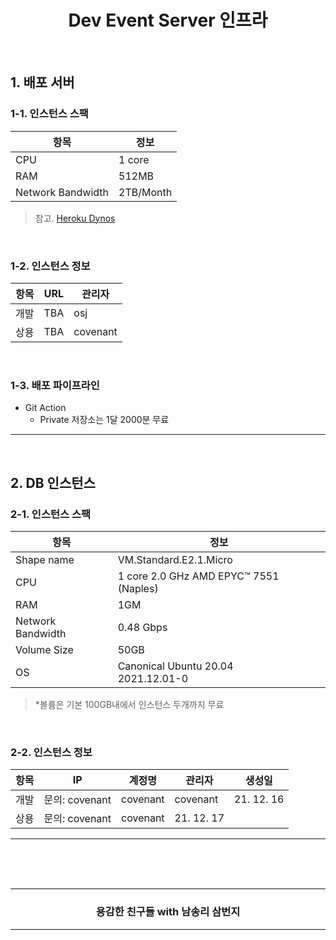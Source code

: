 <div align=center>
    <h1> Dev Event Server 인프라 </h1>
</div>

<br />

## 1. 배포 서버

### 1-1. 인스턴스 스팩

<table>
    <thead>
        <tr>
            <th> 항목 </th>
            <th> 정보 </th>
        </tr>
    </thead>
    <tbody>
        <tr>
            <td> CPU </td>
            <td> 1 core </td>
        </tr>
        <tr>
            <td> RAM </td>
            <td> 512MB </td>
        </tr>
        <tr>
            <td> Network Bandwidth </td>
            <td> 2TB/Month </td>
        </tr>
    </tbody>
</table>

> 참고. [Heroku Dynos](https://www.heroku.com/dynos)

<br />

### 1-2. 인스턴스 정보

<table>
    <thead>
        <tr>
            <th> 항목 </th>
            <th> URL </th>
            <th> 관리자 </th>
        </tr>
    </thead>
    <tbody>
        <tr>
            <td> 개발 </td>
            <td> TBA </td>
            <td> osj </td>
        </tr>
        <tr>
            <td> 상용 </td>
            <td> TBA </td>
            <td> covenant </td>
        </tr>
    </tbody>
</table>

<br />

### 1-3. 배포 파이프라인
- Git Action
    - Private 저장소는 1달 2000분 무료

<hr />
<br />

## 2. DB 인스턴스 

### 2-1. 인스턴스 스팩

<table>
    <thead>
        <tr>
            <th> 항목 </th>
            <th> 정보 </th>
        </tr>
    </thead>
    <tbody>
        <tr>
            <td> Shape name </td>
            <td> VM.Standard.E2.1.Micro </td>
        </tr>
        <tr>
            <td> CPU </td>
            <td> 1 core 2.0 GHz AMD EPYC™ 7551 (Naples) </td>
        </tr>
        <tr>
            <td> RAM </td>
            <td> 1GM </td>
        </tr>
        <tr>
            <td> Network Bandwidth </td>
            <td> 0.48 Gbps </td>
        </tr>
        <tr>
            <td> Volume Size </td>
            <td> 50GB </td>
        </tr>
        <tr>
            <td> OS </td>
            <td> 
                Canonical Ubuntu 20.04 <br/>
                2021.12.01-0
            </td>
        </tr>
    </tbody>
</table>

> *볼륨은 기본 100GB내에서 인스턴스 두개까지 무료

<br />

### 2-2. 인스턴스 정보

<table>
    <thead>
        <tr>
            <th> 항목 </th>
            <th> IP </th>
            <th> 계정명 </th>
            <th> 관리자 </th>
            <th> 생성일 </th>
        </tr>
    </thead>
    <tbody>
        <tr>
            <td> 개발 </td>
            <td> 문의: covenant </td>
            <td> covenant </td>
            <td> covenant </td>
            <td> 21. 12. 16 </td>
        </tr>
        <tr>
            <td> 상용 </td>
            <td> 문의: covenant </td>
            <td> covenant </td>
            <td> 21. 12. 17 </td>
        </tr>
    </tbody>
</table>

<hr />
<br />

<br />
<br />
<div align=center>
  <hr />
    <h3> 용감한 친구들 with 남송리 삼번지 </h3>
  <hr />
</div>
